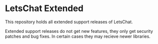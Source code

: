# LetsChat Extended
This repository holds all extended support releases of LetsChat.

Extended support releases do not get new features, they only get security patches and bug fixes. In certain cases they may recieve newer libraries.
